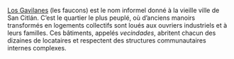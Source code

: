 [Los Gavilanes](https://www.youtube.com/playlist?list=PLT7E7qEEcE8gyG-9HvOfI3oTdLm63t1IC) (les faucons) est le nom informel donné à la vieille ville de San Citlán. C’est le quartier le plus peuplé, où d’anciens manoirs transformés en logements collectifs sont loués aux ouvriers industriels et à leurs familles. Ces bâtiments, appelés _vecindades_, abritent chacun des dizaines de locataires et respectent des structures communautaires internes complexes.